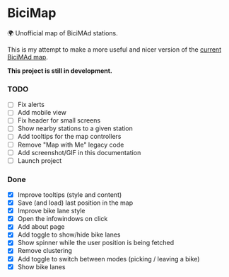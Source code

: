 # BiciMap

🌍 Unofficial map of BiciMAd stations. 

This is my attempt to make a more useful and nicer version of the [current BiciMAd map](https://u.bicimad.com/mapa).

**This project is still in development.**

### TODO

- [ ] Fix alerts
- [ ] Add mobile view
- [ ] Fix header for small screens
- [ ] Show nearby stations to a given station
- [ ] Add tooltips for the map controllers
- [ ] Remove "Map with Me" legacy code
- [ ] Add screenshot/GIF in this documentation
- [ ] Launch project

### Done

- [x] Improve tooltips (style and content)
- [x] Save (and load) last position in the map
- [x] Improve bike lane style
- [x] Open the infowindows on click
- [x] Add about page
- [x] Add toggle to show/hide bike lanes
- [x] Show spinner while the user position is being fetched
- [x] Remove clustering
- [x] Add toggle to switch between modes (picking / leaving a bike)
- [x] Show bike lanes
